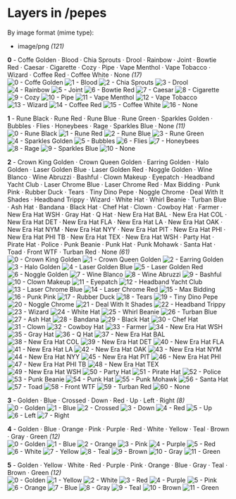 # Layers in /pepes

By image format (mime type):
- image/png _(121)_


**0** -  Coffe Golden · Blood · Chia Sprouts · Drool · Rainbow · Joint · Bowtie Red · Caesar · Cigarette · Cozy · Pipe · Vape Menthol · Vape Tobacco · Wizard · Coffee Red · Coffee White · None  _(17)_ <br>
![](0_0.png "0 - Coffe Golden") 
![](0_1.png "1 - Blood") 
![](0_2.png "2 - Chia Sprouts") 
![](0_3.png "3 - Drool") 
![](0_4.png "4 - Rainbow") 
![](0_5.png "5 - Joint") 
![](0_6.png "6 - Bowtie Red") 
![](0_7.png "7 - Caesar") 
![](0_8.png "8 - Cigarette") 
![](0_9.png "9 - Cozy") 
![](0_10.png "10 - Pipe") 
![](0_11.png "11 - Vape Menthol") 
![](0_12.png "12 - Vape Tobacco") 
![](0_13.png "13 - Wizard") 
![](0_14.png "14 - Coffee Red") 
![](0_15.png "15 - Coffee White") 
![](0_16.png "16 - None") 


**1** -  Rune Black · Rune Red · Rune Blue · Rune Green · Sparkles Golden · Bubbles · Flies · Honeybees · Rage · Sparkles Blue · None  _(11)_ <br>
![](1_0.png "0 - Rune Black") 
![](1_1.png "1 - Rune Red") 
![](1_2.png "2 - Rune Blue") 
![](1_3.png "3 - Rune Green") 
![](1_4.png "4 - Sparkles Golden") 
![](1_5.png "5 - Bubbles") 
![](1_6.png "6 - Flies") 
![](1_7.png "7 - Honeybees") 
![](1_8.png "8 - Rage") 
![](1_9.png "9 - Sparkles Blue") 
![](1_10.png "10 - None") 


**2** -  Crown King Golden · Crown Queen Golden · Earring Golden · Halo Golden · Laser Golden Blue · Laser Golden Red · Noggle Golden · Wine Blanco · Wine Abruzzi · Bashful · Clown Makeup · Eyepatch · Headband Yacht Club · Laser Chrome Blue · Laser Chrome Red · Max Bidding · Punk Pink · Rubber Duck · Tears · Tiny Dino Pepe · Noggle Chrome · Deal With It Shades · Headband Trippy · Wizard · White Hat · Whirl Beanie · Turban Blue · Ash Hat · Bandana · Black Hat · Chef Hat · Clown · Cowboy Hat · Farmer · New Era Hat WSH · Gray Hat · Q Hat · New Era Hat BAL · New Era Hat COL · New Era Hat DET · New Era Hat FLA · New Era Hat LA · New Era Hat OAK · New Era Hat NYM · New Era Hat NYY · New Era Hat PIT · New Era Hat PHI · New Era Hat PHI TB · New Era Hat TEX · New Era Hat WSH · Party Hat · Pirate Hat · Police · Punk Beanie · Punk Hat · Punk Mohawk · Santa Hat · Toad · Front WTF · Turban Red · None  _(61)_ <br>
![](2_0.png "0 - Crown King Golden") 
![](2_1.png "1 - Crown Queen Golden") 
![](2_2.png "2 - Earring Golden") 
![](2_3.png "3 - Halo Golden") 
![](2_4.png "4 - Laser Golden Blue") 
![](2_5.png "5 - Laser Golden Red") 
![](2_6.png "6 - Noggle Golden") 
![](2_7.png "7 - Wine Blanco") 
![](2_8.png "8 - Wine Abruzzi") 
![](2_9.png "9 - Bashful") 
![](2_10.png "10 - Clown Makeup") 
![](2_11.png "11 - Eyepatch") 
![](2_12.png "12 - Headband Yacht Club") 
![](2_13.png "13 - Laser Chrome Blue") 
![](2_14.png "14 - Laser Chrome Red") 
![](2_15.png "15 - Max Bidding") 
![](2_16.png "16 - Punk Pink") 
![](2_17.png "17 - Rubber Duck") 
![](2_18.png "18 - Tears") 
![](2_19.png "19 - Tiny Dino Pepe") 
![](2_20.png "20 - Noggle Chrome") 
![](2_21.png "21 - Deal With It Shades") 
![](2_22.png "22 - Headband Trippy") 
![](2_23.png "23 - Wizard") 
![](2_24.png "24 - White Hat") 
![](2_25.png "25 - Whirl Beanie") 
![](2_26.png "26 - Turban Blue") 
![](2_27.png "27 - Ash Hat") 
![](2_28.png "28 - Bandana") 
![](2_29.png "29 - Black Hat") 
![](2_30.png "30 - Chef Hat") 
![](2_31.png "31 - Clown") 
![](2_32.png "32 - Cowboy Hat") 
![](2_33.png "33 - Farmer") 
![](2_34.png "34 - New Era Hat WSH") 
![](2_35.png "35 - Gray Hat") 
![](2_36.png "36 - Q Hat") 
![](2_37.png "37 - New Era Hat BAL") 
![](2_38.png "38 - New Era Hat COL") 
![](2_39.png "39 - New Era Hat DET") 
![](2_40.png "40 - New Era Hat FLA") 
![](2_41.png "41 - New Era Hat LA") 
![](2_42.png "42 - New Era Hat OAK") 
![](2_43.png "43 - New Era Hat NYM") 
![](2_44.png "44 - New Era Hat NYY") 
![](2_45.png "45 - New Era Hat PIT") 
![](2_46.png "46 - New Era Hat PHI") 
![](2_47.png "47 - New Era Hat PHI TB") 
![](2_48.png "48 - New Era Hat TEX") 
![](2_49.png "49 - New Era Hat WSH") 
![](2_50.png "50 - Party Hat") 
![](2_51.png "51 - Pirate Hat") 
![](2_52.png "52 - Police") 
![](2_53.png "53 - Punk Beanie") 
![](2_54.png "54 - Punk Hat") 
![](2_55.png "55 - Punk Mohawk") 
![](2_56.png "56 - Santa Hat") 
![](2_57.png "57 - Toad") 
![](2_58.png "58 - Front WTF") 
![](2_59.png "59 - Turban Red") 
![](2_60.png "60 - None") 


**3** -  Golden · Blue · Crossed · Down · Red · Up · Left · Right  _(8)_ <br>
![](3_0.png "0 - Golden") 
![](3_1.png "1 - Blue") 
![](3_2.png "2 - Crossed") 
![](3_3.png "3 - Down") 
![](3_4.png "4 - Red") 
![](3_5.png "5 - Up") 
![](3_6.png "6 - Left") 
![](3_7.png "7 - Right") 


**4** -  Golden · Blue · Orange · Pink · Purple · Red · White · Yellow · Teal · Brown · Gray · Green  _(12)_ <br>
![](4_0.png "0 - Golden") 
![](4_1.png "1 - Blue") 
![](4_2.png "2 - Orange") 
![](4_3.png "3 - Pink") 
![](4_4.png "4 - Purple") 
![](4_5.png "5 - Red") 
![](4_6.png "6 - White") 
![](4_7.png "7 - Yellow") 
![](4_8.png "8 - Teal") 
![](4_9.png "9 - Brown") 
![](4_10.png "10 - Gray") 
![](4_11.png "11 - Green") 


**5** -  Golden · Yellow · White · Red · Purple · Pink · Orange · Blue · Gray · Teal · Brown · Green  _(12)_ <br>
![](5_0.png "0 - Golden") 
![](5_1.png "1 - Yellow") 
![](5_2.png "2 - White") 
![](5_3.png "3 - Red") 
![](5_4.png "4 - Purple") 
![](5_5.png "5 - Pink") 
![](5_6.png "6 - Orange") 
![](5_7.png "7 - Blue") 
![](5_8.png "8 - Gray") 
![](5_9.png "9 - Teal") 
![](5_10.png "10 - Brown") 
![](5_11.png "11 - Green") 


